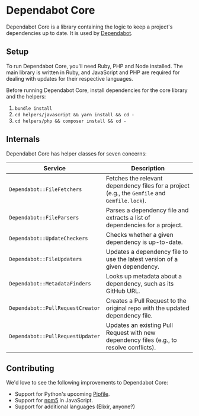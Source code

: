 # Dependabot Core

Dependabot Core is a library containing the logic to keep a project's
dependencies up to date. It is used by [Dependabot](https://dependabot.com).

## Setup

To run Dependabot Core, you'll need Ruby, PHP and Node installed. The main
library is written in Ruby, and JavaScript and PHP are required for dealing with
updates for their respective languages.

Before running Dependabot Core, install dependencies for the core library and
the helpers:

1. `bundle install`
2. `cd helpers/javascript && yarn install && cd -`
2. `cd helpers/php && composer install && cd -`

## Internals

Dependabot Core has helper classes for seven concerns:

| Service                    | Description                                                                                   |
|----------------------------|-----------------------------------------------------------------------------------------------|
| `Dependabot::FileFetchers`       | Fetches the relevant dependency files for a project (e.g., the `Gemfile` and `Gemfile.lock`). |
| `Dependabot::FileParsers`        | Parses a dependency file and extracts a list of dependencies for a project.                   |
| `Dependabot::UpdateCheckers`     | Checks whether a given dependency is up-to-date.                                              |
| `Dependabot::FileUpdaters`       | Updates a dependency file to use the latest version of a given dependency.                    |
| `Dependabot::MetadataFinders`    | Looks up metadata about a dependency, such as its GitHub URL.                                 |
| `Dependabot::PullRequestCreator` | Creates a Pull Request to the original repo with the updated dependency file.                 |
| `Dependabot::PullRequestUpdater` | Updates an existing Pull Request with new dependency files (e.g., to resolve conflicts).      |

## Contributing

We'd love to see the following improvements to Dependabot Core:

- Support for Python's upcoming [Pipfile](https://github.com/pypa/pipfile).
- Support for [npm5](https://www.npmjs.com/package/npm5) in JavaScript.
- Support for additional languages (Elixir, anyone?)
